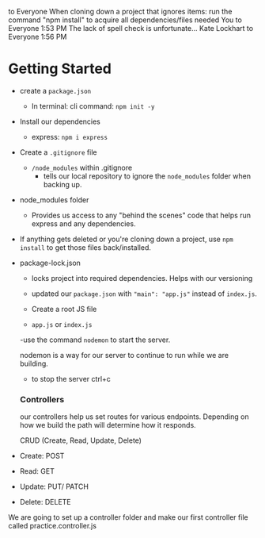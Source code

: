   to  Everyone
When cloning down a project that ignores items: run the command "npm install" to acquire all dependencies/files needed
You  to  Everyone 1:53 PM
The lack of spell check is unfortunate...
Kate Lockhart  to  Everyone 1:56 PM
# Getting Started
- create a `package.json` 
  - In terminal: cli command: `npm init -y`
- Install our dependencies
  - express: `npm i express`
- Create a `.gitignore` file
  - `/node_modules` within .gitignore
    - tells our local repository to ignore the `node_modules` folder when backing up.
- node_modules folder
  - Provides us access to any "behind the scenes" code that helps run express and any dependencies.
- If anything gets deleted or you're cloning down a project, use `npm install` to get those files back/installed.


- package-lock.json
  - locks project into required dependencies. Helps with our versioning
  - updated our `package.json` with `"main": "app.js"` instead of `index.js`.

  - Create a root JS file
  - `app.js` or `index.js`

  -use the command `nodemon` to start the server.

  nodemon is a way for our server to continue to run while we are building.

  - to stop the server ctrl+c

  ### Controllers
  our controllers help us set routes for various endpoints. Depending on how we build the path will determine how it responds.

  CRUD (Create, Read, Update, Delete)
- Create: POST
- Read: GET
- Update: PUT/ PATCH
- Delete: DELETE


We are going to set up a controller folder and make our first controller file called practice.controller.js
